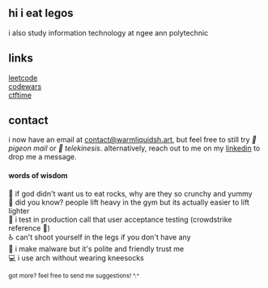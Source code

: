 ## hi i eat legos
i also study information technology at ngee ann polytechnic

## links 
[leetcode](https://leetcode.com/u/gnayuy/) <br>
[codewars](https://www.codewars.com/users/gnayuy) <br>
[ctftime](https://ctftime.org/user/191939) <br>


## contact
i now have an email at <contact@warmliquidsh.art>, but feel free to still try *🦅 pigeon mail* or *🔮 telekinesis*. alternatively, reach out to me on my [linkedin](https://www.linkedin.com/in/gnayuy/) to drop me a message. 


#### words of wisdom
🧠 if god didn't want us to eat rocks, why are they so crunchy and yummy <br>
💪 did you know? people lift heavy in the gym but its actually easier to lift lighter <br>
🚀 i test in production call that user acceptance testing (crowdstrike reference 🤯) <br>
♿️ can't shoot yourself in the legs if you don't have any <br>
🐞 i make malware but it's polite and friendly trust me <br>
💻 i use arch without wearing kneesocks

<sub>got more? feel free to send me suggestions! ^.^</sub>
